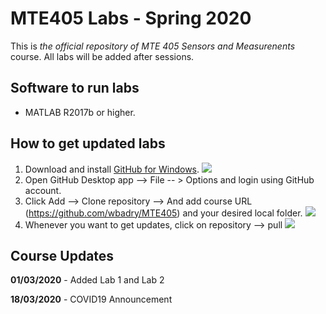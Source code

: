 # MTE405 Labs - Spring 2020

This is *the official repository of MTE 405 Sensors and Measurenents* course. All labs will be added after sessions.
## Software to run labs

 - MATLAB R2017b or higher.
## How to get updated labs

 

 1. Download and install [GitHub for Windows](https://desktop.github.com/).
 ![](https://github.com/wbadry/MTE405/blob/master/images/GitHub%20For%20Windows%20Desktop.png)
 2. Open GitHub Desktop app --> File -- > Options and login using GitHub account.
 3. Click Add --> Clone repository --> And add course URL (https://github.com/wbadry/MTE405) and your desired local folder.
 ![](https://github.com/wbadry/MTE405/blob/master/images/Clone%20Github.png)
4. Whenever you want to get updates, click on repository --> pull
![](https://github.com/wbadry/MTE405/blob/master/images/Pull%20update.png)


## Course Updates
**01/03/2020**	-	Added Lab 1 and Lab 2

**18/03/2020**	-	COVID19 Announcement

